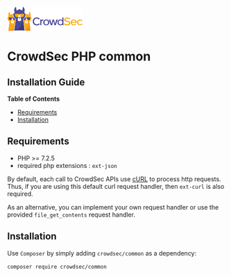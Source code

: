 ![CrowdSec Logo](images/logo_crowdsec.png)

# CrowdSec PHP common

## Installation Guide


<!-- START doctoc generated TOC please keep comment here to allow auto update -->
<!-- DON'T EDIT THIS SECTION, INSTEAD RE-RUN doctoc TO UPDATE -->
**Table of Contents**

- [Requirements](#requirements)
- [Installation](#installation)

<!-- END doctoc generated TOC please keep comment here to allow auto update -->


## Requirements

- PHP >= 7.2.5
- required php extensions : `ext-json`

By default, each call to CrowdSec APIs use [cURL](https://www.php.net/manual/en/book.curl.php) to process 
http requests. Thus, if you are using this default curl request handler, then `ext-curl` is also required.

As an alternative, you can implement your own request handler or use the provided `file_get_contents` request handler. 

## Installation

Use `Composer` by simply adding `crowdsec/common` as a dependency:

    composer require crowdsec/common
